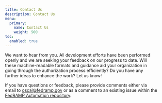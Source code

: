 ```yaml
---
title: Contact Us
description: Contact Us
menu:
  primary:
    name: Contact Us
    weight: 500
toc:
  enabled: true
---
```


We want to hear from you. All development efforts have been performed openly and we are seeking your feedback on our progress to date. Will these machine-readable formats and guidance aid your organization in going through the authorization process efficiently? Do you have any further ideas to enhance the work? Let us know!

If you have questions or feedback, please provide comments either via email to [oscal@fedramp.gov](mailto:oscal@fedramp.gov) or as a comment to an existing issue  within the [FedRAMP Automation repository](https://github.com/GSA/fedramp-automation/issues).
